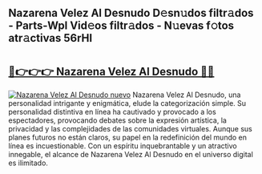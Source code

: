 ## Nazarena Velez Al Desnudo D𝚎sn𝚞dos filtr𝚊dos - Parts-Wpl Vid𝚎os filtr𝚊dos - N𝚞evas f𝚘tos atr𝚊ctivas 56rHl

# <h2><a href="http://mb7t6yi.tromn.icu/?c=Nazarena+Velez+Al+Desnudo">🔗👉👉👉 Nazarena Velez Al Desnudo 🔗🔗</a></h2>

[![Nazarena Velez Al Desnudo nuevo](https://i.imgur.com/pEAQMta.gif)](http://mb7t6yi.tromn.icu/?c=Nazarena+Velez+Al+Desnudo)
Nazarena Velez Al Desnudo, una personalidad intrigante y enigmática, elude la categorización simple. Su personalidad distintiva en línea ha cautivado y provocado a los espectadores, provocando debates sobre la expresión artística, la privacidad y las complejidades de las comunidades virtuales. Aunque sus planes futuros no están claros, su papel en la redefinición del mundo en línea es incuestionable. Con un espíritu inquebrantable y un atractivo innegable, el alcance de Nazarena Velez Al Desnudo en el universo digital es ilimitado.
